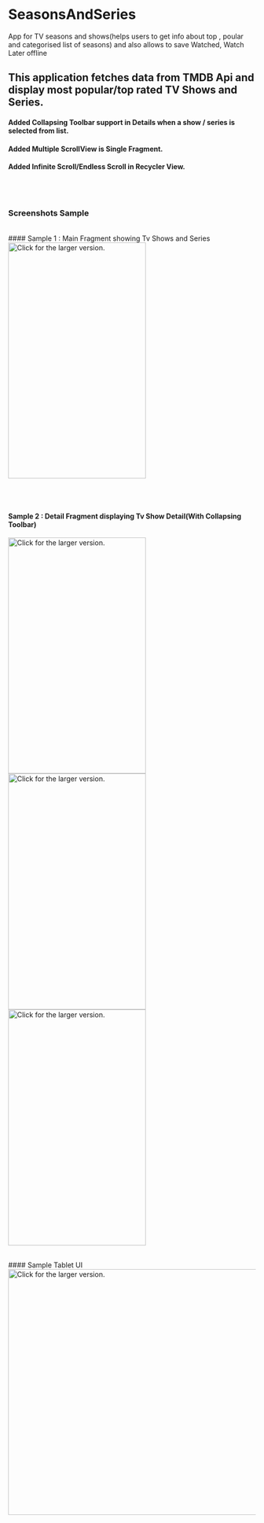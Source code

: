 # SeasonsAndSeries
App for TV seasons and shows(helps users to get info about top , poular and categorised list of seasons) and also allows to save Watched, Watch Later offline

## This application fetches data from TMDB Api and display most popular/top rated TV Shows and Series.

#### Added Collapsing Toolbar support in Details when a show / series is selected from list.
#### Added Multiple ScrollView is Single Fragment.
#### Added Infinite Scroll/Endless Scroll in Recycler View.

<br>
<br>

### Screenshots Sample

<br>
#### Sample 1 : Main Fragment showing Tv Shows and Series
<br>
<a href="https://drive.google.com/uc?export=view&id=0B7g_-2YXAZJqLVB4bi1xMDdtcVE"><img src="https://drive.google.com/uc?export=view&id=0B7g_-2YXAZJqLVB4bi1xMDdtcVE" width="280" height="480" title="Click for the larger version." /></a>

<br><br>

#### Sample 2 : Detail Fragment displaying Tv Show Detail(With Collapsing Toolbar)

<a href="https://drive.google.com/uc?export=view&id=0B7g_-2YXAZJqeEtjckloTnVFR1k"><img src="https://drive.google.com/uc?export=view&id=0B7g_-2YXAZJqeEtjckloTnVFR1k" width="280" height="480" title="Click for the larger version." /></a>
<a href="https://drive.google.com/uc?export=view&id=0B7g_-2YXAZJqVHF6LUxxTTlnTms"><img src="https://drive.google.com/uc?export=view&id=0B7g_-2YXAZJqVHF6LUxxTTlnTms" width="280" height="480" title="Click for the larger version." /></a>
<a href="https://drive.google.com/uc?export=view&id=0B7g_-2YXAZJqenE0SnlhZzU2bGs"><img src="https://drive.google.com/uc?export=view&id=0B7g_-2YXAZJqenE0SnlhZzU2bGs" width="280" height="480" title="Click for the larger version." /></a>

<br>
#### Sample Tablet UI
<a href="https://drive.google.com/uc?export=view&id=0B7g_-2YXAZJqRUxuaEk4NVczZVU"><img src="https://drive.google.com/uc?export=view&id=0B7g_-2YXAZJqRUxuaEk4NVczZVU" width="800" height="500" title="Click for the larger version." /></a>

<br>

